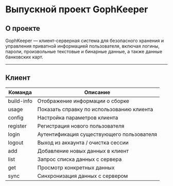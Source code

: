 # Выпускной проект GophKeeper

## О проекте

GophKeeper — клиент-серверная система для безопасного хранения и управления приватной информацией пользователя, включая логины, пароли, произвольные текстовые и бинарные данные, а также данные банковских карт.

---

## Клиент

| Команда    | Описание                                             |
|------------|------------------------------------------------------|
| build-info | Отображение информации о сборке                      |
| usage      | Показать справку по использованию клиента            |
| config     | Настройка параметров клиента                         |
| register   | Регистрация нового пользователя                      |
| login      | Аутентификация существующего пользователя            |
| logout     | Выход из аккаунта / очистка сессии                   |
| add        | Добавление новых данных в клиент                     |
| list       | Запрос списка данных с сервера                       |
| get        | Просмотр конкретных данных                           |
| sync       | Синхронизация данных с сервером                      |




